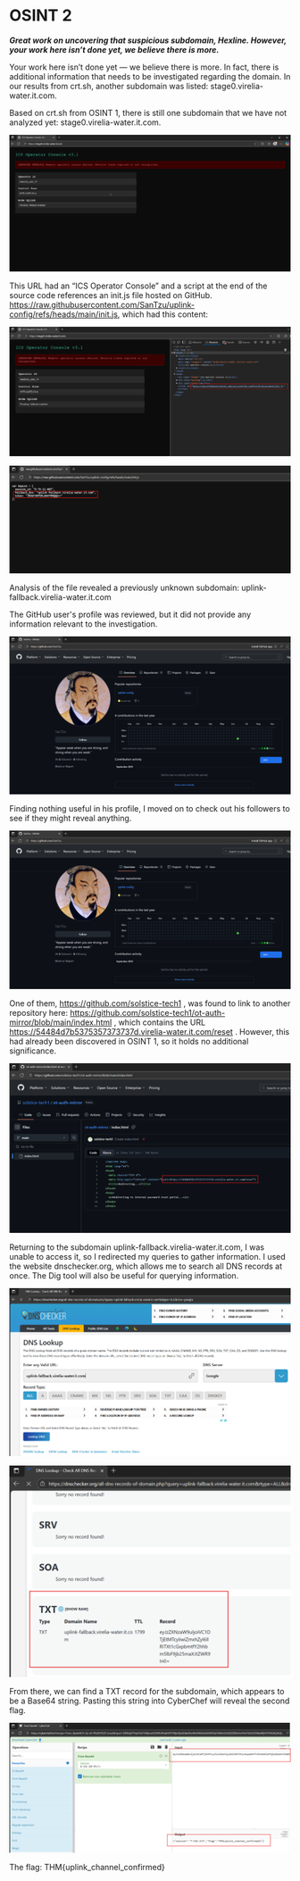 # OSINT 2

***Great work on uncovering that suspicious subdomain, Hexline. However, your work here isn’t done yet, we believe there is more.***

Your work here isn’t done yet — we believe there is more. In fact, there is additional information that needs to be investigated regarding the domain. In our results from crt.sh, another subdomain was listed: stage0.virelia-water.it.com.

Based on crt.sh from OSINT 1, there is still one subdomain that we have not analyzed yet: stage0.virelia-water.it.com.

![OSINT_2_1](./Images/OSINT_2_1.png)

This URL had an “ICS Operator Console” and a script at the end of the source code references an init.js file hosted on GitHub. https://raw.githubusercontent.com/SanTzu/uplink-config/refs/heads/main/init.js, which had this content:

![OSINT_2_2](./Images/OSINT_2_2.png)

![OSINT_2_3](./Images/OSINT_2_3.png)

Analysis of the file revealed a previously unknown subdomain: uplink-fallback.virelia-water.it.com

The GitHub user's profile was reviewed, but it did not provide any information relevant to the investigation.

![OSINT_2_4](./Images/OSINT_2_4.png)

Finding nothing useful in his profile, I moved on to check out his followers to see if they might reveal anything.

![OSINT_2_5](./Images/OSINT_2_4.png)

One of them, https://github.com/solstice-tech1
, was found to link to another repository here: https://github.com/solstice-tech1/ot-auth-mirror/blob/main/index.html
, which contains the URL https://54484d7b5375357373737d.virelia-water.it.com/reset
. However, this had already been discovered in OSINT 1, so it holds no additional significance.

![OSINT_2_6](./Images/OSINT_2_6.png)

Returning to the subdomain uplink-fallback.virelia-water.it.com, I was unable to access it, so I redirected my queries to gather information. I used the website dnschecker.org, which allows me to search all DNS records at once. The Dig tool will also be useful for querying information.

![OSINT_2_7](./Images/OSINT_2_7.png)

![OSINT_2_8](./Images/OSINT_2_8.png)

From there, we can find a TXT record for the subdomain, which appears to be a Base64 string.
Pasting this string into CyberChef will reveal the second flag.

![OSINT_2_9](./Images/OSINT_2_9.png)

The flag: THM{uplink_channel_confirmed}
